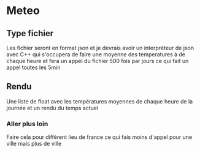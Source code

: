 # Meteo

## Type fichier
Les fichier seront en format json et je devrais avoir un interpréteur de json avec C++ qui s'occupera de faire une moyenne des temperatures à de chaque heure et fera un appel du fichier 500 fois par jours ce qui fait un appel toutes les 5min

## Rendu
Une liste de float avec les températures moyennes de chaque heure de la journée et un rendu du temps actuel

### Aller plus loin
Faire cela pour différent lieu de france ce qui fais moins d'appel pour une ville mais plus de ville